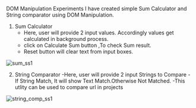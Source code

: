 DOM Manipulation Experiments
I have created simple Sum Calculator and String comparator using DOM Manipulation.

1. Sum Calculator 
   - Here, user will provide 2 input  values. Accordingly values get calculated in background process.
   - click on Calculate Sum button ,To check Sum result.
   - Reset button will clear text from input boxes.
  
   
![sum_ss1](https://github.com/awagankomal/Assignment28/assets/166223347/653e67e8-89d1-4366-bb8d-4f56fa788318)


2. String Comparator
   -Here, user will provide 2 input  Strings to Compare
   -If String Match, It will show  Text Match.Otherwise Not Matched.
   -This utlity can be used to compare url in projects

  
![string_comp_ss1](https://github.com/awagankomal/Assignment28/assets/166223347/ecc2d27d-df02-4841-a044-ee30f0d00009)

